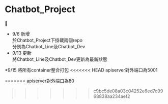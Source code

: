 # Chatbot_Project
:dog:  
* 9/6 新增  
於Chatbot_Project下掛載兩個repo  
分別為Chatbot_Line及Chatbot_Dev
* 9/13 更新  
將Chatbot_Line及Chatbot_Dev更新為最新狀態  

*9/15
將所有container整合打包
<<<<<<< HEAD
apiserver對外端口為5001


=======
apiserver對外端口為80
>>>>>>> c9bc5de08a03c04252e6ed7c9968838aa234aef2
